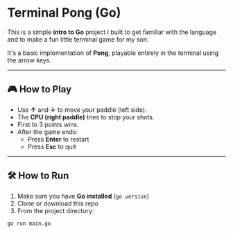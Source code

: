 # Terminal Pong (Go)

This is a simple **intro to Go** project I built to get familiar with the language and to make a fun little terminal game for my son.

It's a basic implementation of **Pong**, playable entirely in the terminal using the arrow keys.

---

## 🎮 How to Play

- Use **↑** and **↓** to move your paddle (left side).
- The **CPU (right paddle)** tries to stop your shots.
- First to 3 points wins.
- After the game ends:
  - Press **Enter** to restart
  - Press **Esc** to quit

---

## 🛠️ How to Run

1. Make sure you have **Go installed** (`go version`)
2. Clone or download this repo
3. From the project directory:

```bash
go run main.go
